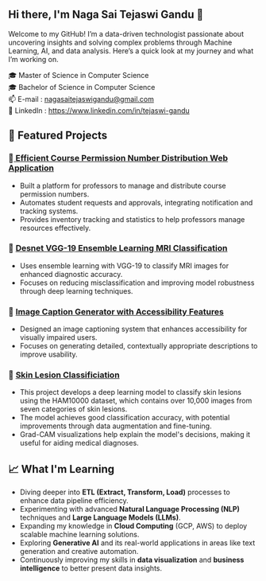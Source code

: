 ## Hi there, I'm Naga Sai Tejaswi Gandu 👋

Welcome to my GitHub! I’m a data-driven technologist passionate about uncovering insights and solving complex problems through Machine Learning, AI, and data analysis. Here’s a quick look at my journey and what I’m working on.

🎓 Master of Science in Computer Science <br>
🎓 Bachelor of Science in Computer Science <br>
📫 E-mail : nagasaitejaswigandu@gmail.com <br>
💼 LinkedIn : https://www.linkedin.com/in/tejaswi-gandu <br>

## 🚀 **Featured Projects**

### 📌[ Efficient Course Permission Number Distribution Web Application](https://github.com/NagaSaiTejaswi-Gandu/Efficient-Course-Permission-Number-Distribution-Web-Application)
- Built a platform for professors to manage and distribute course permission numbers.
- Automates student requests and approvals, integrating notification and tracking systems.
- Provides inventory tracking and statistics to help professors manage resources effectively.

### 📌 [Desnet VGG-19 Ensemble Learning MRI Classification](https://github.com/Elyasirankhah/Desnet_VGG-19_Ensemble_Learning_MRI_Classification)
- Uses ensemble learning with VGG-19 to classify MRI images for enhanced diagnostic accuracy.
- Focuses on reducing misclassification and improving model robustness through deep learning techniques.

### 📌 [Image Caption Generator with Accessibility Features](https://github.com/NagaSaiTejaswi-Gandu/Image-Caption-Generator-with-Accessibility-Features)
- Designed an image captioning system that enhances accessibility for visually impaired users.
- Focuses on generating detailed, contextually appropriate descriptions to improve usability.

### 📌 [Skin Lesion Classificiation](https://github.com/NagaSaiTejaswi-Gandu/Skin-Lesion-Classificiation)
- This project develops a deep learning model to classify skin lesions using the HAM10000 dataset, which contains over 10,000 images from seven categories of skin lesions.
- The model achieves good classification accuracy, with potential improvements through data augmentation and fine-tuning.
- Grad-CAM visualizations help explain the model's decisions, making it useful for aiding medical diagnoses.

## 📈 **What I'm Learning**

- Diving deeper into **ETL (Extract, Transform, Load)** processes to enhance data pipeline efficiency.
- Experimenting with advanced **Natural Language Processing (NLP)** techniques and **Large Language Models (LLMs)**.
- Expanding my knowledge in **Cloud Computing** (GCP, AWS) to deploy scalable machine learning solutions.
- Exploring **Generative AI** and its real-world applications in areas like text generation and creative automation.
- Continuously improving my skills in **data visualization** and **business intelligence** to better present data insights.
